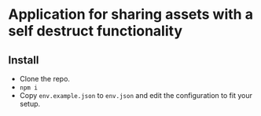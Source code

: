 # Application for sharing assets with a self destruct functionality

## Install
* Clone the repo.
* `npm i`
* Copy `env.example.json` to `env.json` and edit the configuration to fit your setup.
